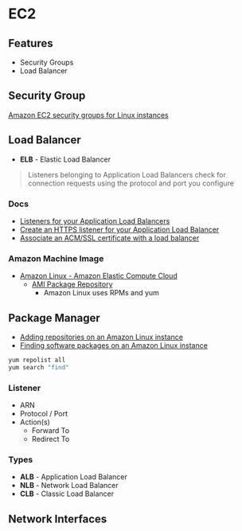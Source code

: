 
# EC2

## Features

* Security Groups
* Load Balancer

## Security Group

[Amazon EC2 security groups for Linux instances](https://docs.aws.amazon.com/AWSEC2/latest/UserGuide/ec2-security-groups.html?icmpid=docs_ec2_console#security-group-rules)



## Load Balancer


* **ELB** - Elastic Load Balancer


> Listeners belonging to Application Load Balancers check for connection requests using the protocol and port you configure

### Docs

* [Listeners for your Application Load Balancers](https://docs.aws.amazon.com/elasticloadbalancing/latest/application/load-balancer-listeners.html)
* [Create an HTTPS listener for your Application Load Balancer](https://docs.aws.amazon.com/elasticloadbalancing/latest/application/create-https-listener.html)
* [Associate an ACM/SSL certificate with a load balancer](https://aws.amazon.com/premiumsupport/knowledge-center/associate-acm-certificate-alb-nlb/)

### Amazon Machine Image

* [Amazon Linux - Amazon Elastic Compute Cloud](https://docs.aws.amazon.com/AWSEC2/latest/UserGuide/amazon-linux-ami-basics.html)
  * [AMI Package Repository](https://docs.aws.amazon.com/AWSEC2/latest/UserGuide/amazon-linux-ami-basics.html#package-repository)
    * Amazon Linux uses RPMs and yum


## Package Manager

* [Adding repositories on an Amazon Linux instance](https://docs.aws.amazon.com/AWSEC2/latest/UserGuide/add-repositories.html)
* [Finding software packages on an Amazon Linux instance](https://docs.aws.amazon.com/AWSEC2/latest/UserGuide/find-software.html)

```bash
yum repolist all
yum search "find"
```

### Listener

* ARN
* Protocol / Port
* Action(s)
  * Forward To
  * Redirect To

### Types

* **ALB** - Application Load Balancer
* **NLB** - Network Load Balancer
* **CLB** - Classic Load Balancer



## Network Interfaces
